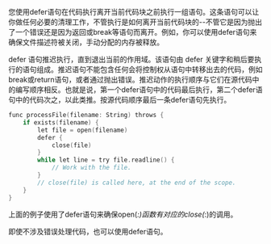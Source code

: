 您使用defer语句在代码执行离开当前代码块之前执行一组语句。这条语句可以让你做任何必要的清理工作，不管执行是如何离开当前代码块的--不管它是因为抛出了一个错误还是因为返回或break等语句而离开。例如，你可以使用defer语句来确保文件描述符被关闭，手动分配的内存被释放。

defer 语句推迟执行，直到退出当前的作用域。该语句由 defer 关键字和稍后要执行的语句组成。推迟语句不能包含任何会将控制权从语句中转移出去的代码，例如break或return语句，或者通过抛出错误。推迟动作的执行顺序与它们在源代码中的编写顺序相反。也就是说，第一个defer语句中的代码最后执行，第二个defer语句中的代码次之，以此类推。按源代码顺序最后一条defer语句先执行。

```objectivec
func processFile(filename: String) throws {
    if exists(filename) {
        let file = open(filename)
        defer {
            close(file)
        }
        while let line = try file.readline() {
            // Work with the file.
        }
        // close(file) is called here, at the end of the scope.
    }
}
```

上面的例子使用了defer语句来确保open(_:)函数有对应的close(_:)的调用。

即使不涉及错误处理代码，也可以使用defer语句。